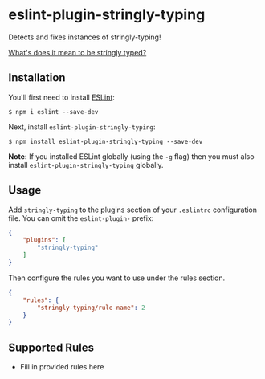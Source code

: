 # eslint-plugin-stringly-typing

Detects and fixes instances of stringly-typing!

[What's does it mean to be stringly typed?][stringly-typed]

[stringly-typed]: http://wiki.c2.com/?StringlyTyped

## Installation

You'll first need to install [ESLint](http://eslint.org):

```
$ npm i eslint --save-dev
```

Next, install `eslint-plugin-stringly-typing`:

```
$ npm install eslint-plugin-stringly-typing --save-dev
```

**Note:** If you installed ESLint globally (using the `-g` flag) then you must also install `eslint-plugin-stringly-typing` globally.

## Usage

Add `stringly-typing` to the plugins section of your `.eslintrc` configuration file. You can omit the `eslint-plugin-` prefix:

```json
{
    "plugins": [
        "stringly-typing"
    ]
}
```


Then configure the rules you want to use under the rules section.

```json
{
    "rules": {
        "stringly-typing/rule-name": 2
    }
}
```

## Supported Rules

* Fill in provided rules here






